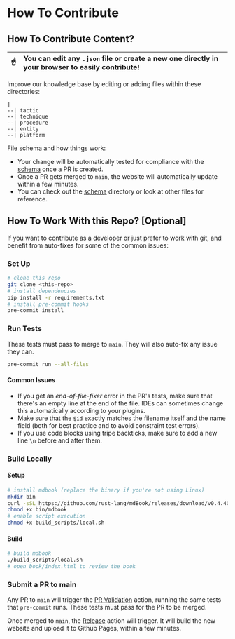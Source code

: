 # How To Contribute

## How To Contribute Content?

| :point_up:    | You can edit any `.json` file or create a new one directly in your browser to easily contribute! |
|------|:---|

Improve our knowledge base by editing or adding files within these directories:

```
|
--| tactic
--| technique
--| procedure
--| entity
--| platform
```

File schema and how things work:
* Your change will be automatically tested for compliance with the [schema](/schema/) once a PR is created.
* Once a PR gets merged to `main`, the website will automatically update within a few minutes.
* You can check out the [schema](/schema/) directory or look at other files for reference.

## How To Work With this Repo? [Optional]

If you want to contribute as a developer or just prefer to work with git, and benefit from auto-fixes for some of the common issues:

### Set Up

```bash
# clone this repo
git clone <this-repo>
# install dependencies
pip install -r requirements.txt
# install pre-commit hooks
pre-commit install
```

### Run Tests

These tests must pass to merge to `main`. They will also auto-fix any issue they can.

```bash
pre-commit run --all-files
```

#### Common Issues
* If you get an _end-of-file-fixer_ error in the PR's tests, make sure that there's an empty line at the end of the file. IDEs can sometimes change this automatically according to your plugins.
* Make sure that the `$id` exactly matches the filename itself and the name field (both for best practice and to avoid constraint test errors).
* If you use code blocks using tripe backticks, make sure to add a new line `\n` before and after them.

### Build Locally

#### Setup

```bash
# install mdbook (replace the binary if you're not using Linux)
mkdir bin
curl -sSL https://github.com/rust-lang/mdBook/releases/download/v0.4.40/mdbook-v0.4.40-x86_64-unknown-linux-gnu.tar.gz | tar -xz --directory=bin
chmod +x bin/mdbook
# enable script execution
chmod +x build_scripts/local.sh
```

#### Build

```bash
# build mdbook
./build_scripts/local.sh
# open book/index.html to review the book
```

### Submit a PR to main

Any PR to `main` will trigger the [PR Validation](/.github/workflows/pr-validation.yaml) action, running the same tests that `pre-commit` runs.
These tests must pass for the PR to be merged.

Once merged to `main`, the [Release](/.github/workflows/release.yaml) action will trigger.
It will build the new website and upload it to Github Pages, within a few minutes.
